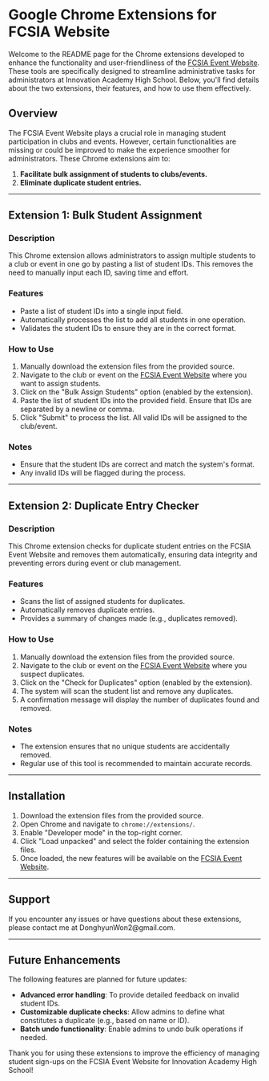 # Google Chrome Extensions for FCSIA Website

Welcome to the README page for the Chrome extensions developed to enhance the functionality and user-friendliness of the [FCSIA Event Website](https://event.fcsia.com/). These tools are specifically designed to streamline administrative tasks for administrators at Innovation Academy High School. Below, you'll find details about the two extensions, their features, and how to use them effectively.

## Overview

The FCSIA Event Website plays a crucial role in managing student participation in clubs and events. However, certain functionalities are missing or could be improved to make the experience smoother for administrators. These Chrome extensions aim to:

1. **Facilitate bulk assignment of students to clubs/events.**
2. **Eliminate duplicate student entries.**

---

## Extension 1: Bulk Student Assignment

### Description

This Chrome extension allows administrators to assign multiple students to a club or event in one go by pasting a list of student IDs. This removes the need to manually input each ID, saving time and effort.

### Features

- Paste a list of student IDs into a single input field.
- Automatically processes the list to add all students in one operation.
- Validates the student IDs to ensure they are in the correct format.

### How to Use

1. Manually download the extension files from the provided source.
2. Navigate to the club or event on the [FCSIA Event Website](https://event.fcsia.com/) where you want to assign students.
3. Click on the "Bulk Assign Students" option (enabled by the extension).
4. Paste the list of student IDs into the provided field. Ensure that IDs are separated by a newline or comma.
5. Click "Submit" to process the list. All valid IDs will be assigned to the club/event.

### Notes

- Ensure that the student IDs are correct and match the system's format.
- Any invalid IDs will be flagged during the process.

---

## Extension 2: Duplicate Entry Checker

### Description

This Chrome extension checks for duplicate student entries on the FCSIA Event Website and removes them automatically, ensuring data integrity and preventing errors during event or club management.

### Features

- Scans the list of assigned students for duplicates.
- Automatically removes duplicate entries.
- Provides a summary of changes made (e.g., duplicates removed).

### How to Use

1. Manually download the extension files from the provided source.
2. Navigate to the club or event on the [FCSIA Event Website](https://event.fcsia.com/) where you suspect duplicates.
3. Click on the "Check for Duplicates" option (enabled by the extension).
4. The system will scan the student list and remove any duplicates.
5. A confirmation message will display the number of duplicates found and removed.

### Notes

- The extension ensures that no unique students are accidentally removed.
- Regular use of this tool is recommended to maintain accurate records.

---

## Installation

1. Download the extension files from the provided source.
2. Open Chrome and navigate to `chrome://extensions/`.
3. Enable "Developer mode" in the top-right corner.
4. Click "Load unpacked" and select the folder containing the extension files.
5. Once loaded, the new features will be available on the [FCSIA Event Website](https://event.fcsia.com/).

---

## Support

If you encounter any issues or have questions about these extensions, please contact me at DonghyunWon2\@gmail.com.

---

## Future Enhancements

The following features are planned for future updates:

- **Advanced error handling**: To provide detailed feedback on invalid student IDs.
- **Customizable duplicate checks**: Allow admins to define what constitutes a duplicate (e.g., based on name or ID).
- **Batch undo functionality**: Enable admins to undo bulk operations if needed.

Thank you for using these extensions to improve the efficiency of managing student sign-ups on the FCSIA Event Website for Innovation Academy High School!
